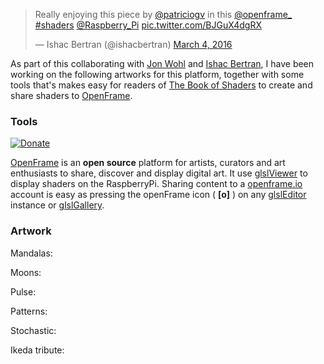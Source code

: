 <blockquote class="twitter-video" data-lang="en"><p lang="en" dir="ltr">Really enjoying this piece by <a href="https://twitter.com/patriciogv">@patriciogv</a> in this <a href="https://twitter.com/openframe_">@openframe_</a> <a href="https://twitter.com/hashtag/shaders?src=hash">#shaders</a> <a href="https://twitter.com/Raspberry_Pi">@Raspberry_Pi</a> <a href="https://t.co/BJGuX4dgRX">pic.twitter.com/BJGuX4dgRX</a></p>&mdash; Ishac Bertran (@ishacbertran) <a href="https://twitter.com/ishacbertran/status/705810414400086018">March 4, 2016</a></blockquote>
<script async src="//platform.twitter.com/widgets.js" charset="utf-8"></script>

As part of this collaborating with [Jon Wohl](http://jonathanwohl.com/) and [Ishac Bertran](http://ishback.com/), I have been working on the following artworks for this platform, together with some tools that's makes easy for readers of [The Book of Shaders](http://thebookofshaders.com) to create and share shaders to [OpenFrame](http://openframe.io/).

### Tools

[![Donate](https://www.paypalobjects.com/en_US/i/btn/btn_donate_SM.gif)](https://www.paypal.com/cgi-bin/webscr?cmd=_s-xclick&hosted_button_id=4BQMKQJDQ9XH6)

[OpenFrame](http://openframe.io/) is an **open source** platform for artists, curators and art enthusiasts to share, discover and display digital art. It use [glslViewer](/2015/glslViewer/) to display shaders on the RaspberryPi. Sharing content to a [openframe.io](http://openframe.io) account is easy as pressing the openFrame icon ( **[o]** ) on any [glslEditor](/2016/glslEditor/) instance or [glslGallery](https://github.com/patriciogonzalezvivo/glslGallery).

### Artwork

<script id='fbbvyqx'>(function(i){var f,s=document.getElementById(i);f=document.createElement('iframe');f.src='//button.flattr.com/view/?fid=51epz1&button=compact&url='+encodeURIComponent(document.URL);f.title='Flattr';f.height=20;f.width=110;f.style.borderWidth=0;s.parentNode.insertBefore(f,s);})('fbbvyqx');</script>

Mandalas:

<div class="glslGallery" data="160308014412,160307213819,160306124533,160306122120"></div>

Moons:

<div class="glslGallery" data="160313030533,160304203554,160304203331,160304202332,160302101922"></div>

Pulse:

<div class="glslGallery" data="160313025607,160313020334,160225221104,160308160958"></div>

Patterns:

<div class="glslGallery" data="160301005406,160306113630,160306113426,160306112725"></div>


Stochastic:

<div class="glslGallery" data="160313193711,160401163851,160306213426,160226222825"></div>

Ikeda tribute:

<div class="glslGallery" data="160219112614,160302022724,160302102102,160401200714"></div>


